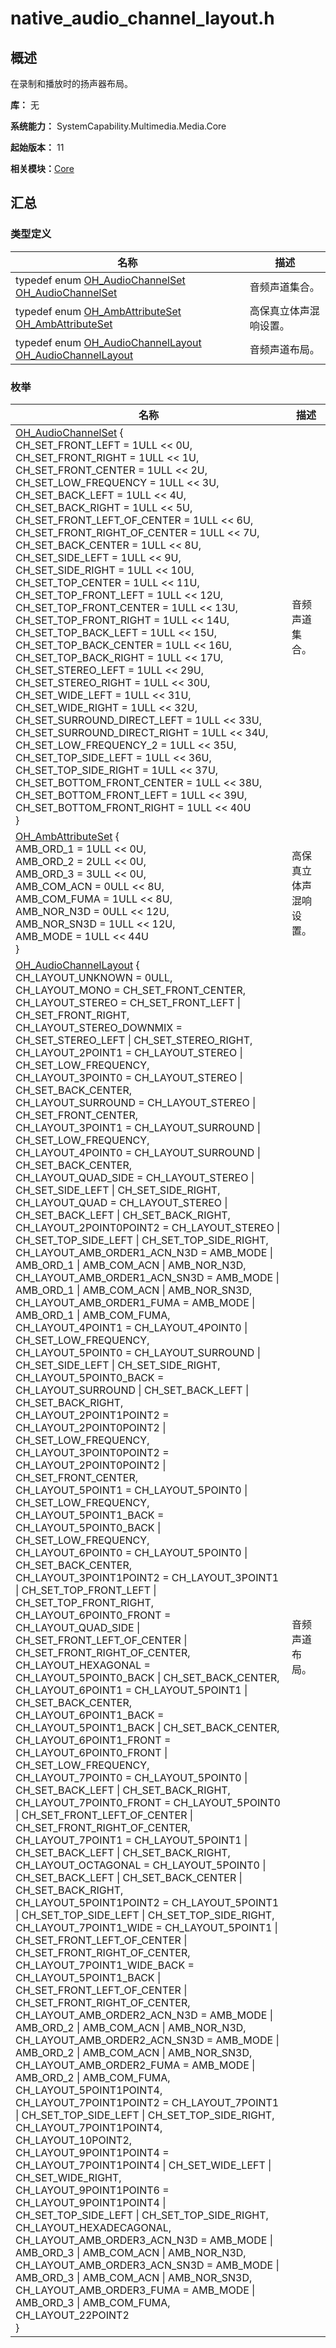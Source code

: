 # native_audio_channel_layout.h


## 概述

在录制和播放时的扬声器布局。

**库：** 无

**系统能力：** SystemCapability.Multimedia.Media.Core

**起始版本：** 11

**相关模块：**[Core](_core.md)


## 汇总


### 类型定义

| 名称 | 描述 | 
| -------- | -------- |
| typedef enum [OH_AudioChannelSet](_core.md#oh_audiochannelset-1) [OH_AudioChannelSet](_core.md#oh_audiochannelset) | 音频声道集合。 | 
| typedef enum [OH_AmbAttributeSet](_core.md#oh_ambattributeset-1) [OH_AmbAttributeSet](_core.md#oh_ambattributeset) | 高保真立体声混响设置。 | 
| typedef enum [OH_AudioChannelLayout](_core.md#oh_audiochannellayout-1) [OH_AudioChannelLayout](_core.md#oh_audiochannellayout) | 音频声道布局。 | 


### 枚举

| 名称 | 描述 | 
| -------- | -------- |
| [OH_AudioChannelSet](_core.md#oh_audiochannelset-1) {<br/>CH_SET_FRONT_LEFT = 1ULL &lt;&lt; 0U,<br/>CH_SET_FRONT_RIGHT = 1ULL &lt;&lt; 1U,<br/>CH_SET_FRONT_CENTER = 1ULL &lt;&lt; 2U,<br/>CH_SET_LOW_FREQUENCY = 1ULL &lt;&lt; 3U,<br/>CH_SET_BACK_LEFT = 1ULL &lt;&lt; 4U,<br/>CH_SET_BACK_RIGHT = 1ULL &lt;&lt; 5U,<br/>CH_SET_FRONT_LEFT_OF_CENTER = 1ULL &lt;&lt; 6U,<br/>CH_SET_FRONT_RIGHT_OF_CENTER = 1ULL &lt;&lt; 7U,<br/>CH_SET_BACK_CENTER = 1ULL &lt;&lt; 8U,<br/>CH_SET_SIDE_LEFT = 1ULL &lt;&lt; 9U,<br/>CH_SET_SIDE_RIGHT = 1ULL &lt;&lt; 10U,<br/>CH_SET_TOP_CENTER = 1ULL &lt;&lt; 11U,<br/>CH_SET_TOP_FRONT_LEFT = 1ULL &lt;&lt; 12U,<br/>CH_SET_TOP_FRONT_CENTER = 1ULL &lt;&lt; 13U,<br/>CH_SET_TOP_FRONT_RIGHT = 1ULL &lt;&lt; 14U,<br/>CH_SET_TOP_BACK_LEFT = 1ULL &lt;&lt; 15U,<br/>CH_SET_TOP_BACK_CENTER = 1ULL &lt;&lt; 16U,<br/>CH_SET_TOP_BACK_RIGHT = 1ULL &lt;&lt; 17U,<br/>CH_SET_STEREO_LEFT = 1ULL &lt;&lt; 29U,<br/>CH_SET_STEREO_RIGHT = 1ULL &lt;&lt; 30U,<br/>CH_SET_WIDE_LEFT = 1ULL &lt;&lt; 31U,<br/>CH_SET_WIDE_RIGHT = 1ULL &lt;&lt; 32U,<br/>CH_SET_SURROUND_DIRECT_LEFT = 1ULL &lt;&lt; 33U,<br/>CH_SET_SURROUND_DIRECT_RIGHT = 1ULL &lt;&lt; 34U,<br/>CH_SET_LOW_FREQUENCY_2 = 1ULL &lt;&lt; 35U,<br/>CH_SET_TOP_SIDE_LEFT = 1ULL &lt;&lt; 36U,<br/>CH_SET_TOP_SIDE_RIGHT = 1ULL &lt;&lt; 37U,<br/>CH_SET_BOTTOM_FRONT_CENTER = 1ULL &lt;&lt; 38U,<br/>CH_SET_BOTTOM_FRONT_LEFT = 1ULL &lt;&lt; 39U,<br/>CH_SET_BOTTOM_FRONT_RIGHT = 1ULL &lt;&lt; 40U<br/>} | 音频声道集合。 | 
| [OH_AmbAttributeSet](_core.md#oh_ambattributeset-1) {<br/>AMB_ORD_1 = 1ULL &lt;&lt; 0U,<br/>AMB_ORD_2 = 2ULL &lt;&lt; 0U,<br/>AMB_ORD_3 = 3ULL &lt;&lt; 0U,<br/>AMB_COM_ACN = 0ULL &lt;&lt; 8U,<br/>AMB_COM_FUMA = 1ULL &lt;&lt; 8U,<br/>AMB_NOR_N3D = 0ULL &lt;&lt; 12U,<br/>AMB_NOR_SN3D = 1ULL &lt;&lt; 12U,<br/>AMB_MODE = 1ULL &lt;&lt; 44U<br/>} | 高保真立体声混响设置。 | 
| [OH_AudioChannelLayout](_core.md#oh_audiochannellayout-1) {<br/>CH_LAYOUT_UNKNOWN = 0ULL,<br/>CH_LAYOUT_MONO = CH_SET_FRONT_CENTER,<br/>CH_LAYOUT_STEREO = CH_SET_FRONT_LEFT \| CH_SET_FRONT_RIGHT,<br/>CH_LAYOUT_STEREO_DOWNMIX = CH_SET_STEREO_LEFT \| CH_SET_STEREO_RIGHT,<br/>CH_LAYOUT_2POINT1 = CH_LAYOUT_STEREO \| CH_SET_LOW_FREQUENCY,<br/>CH_LAYOUT_3POINT0 = CH_LAYOUT_STEREO \| CH_SET_BACK_CENTER,<br/>CH_LAYOUT_SURROUND = CH_LAYOUT_STEREO \| CH_SET_FRONT_CENTER,<br/>CH_LAYOUT_3POINT1 = CH_LAYOUT_SURROUND \| CH_SET_LOW_FREQUENCY,<br/>CH_LAYOUT_4POINT0 = CH_LAYOUT_SURROUND \| CH_SET_BACK_CENTER,<br/>CH_LAYOUT_QUAD_SIDE = CH_LAYOUT_STEREO \| CH_SET_SIDE_LEFT \| CH_SET_SIDE_RIGHT,<br/>CH_LAYOUT_QUAD = CH_LAYOUT_STEREO \| CH_SET_BACK_LEFT \| CH_SET_BACK_RIGHT,<br/>CH_LAYOUT_2POINT0POINT2 = CH_LAYOUT_STEREO \| CH_SET_TOP_SIDE_LEFT \| CH_SET_TOP_SIDE_RIGHT,<br/>CH_LAYOUT_AMB_ORDER1_ACN_N3D = AMB_MODE \| AMB_ORD_1 \| AMB_COM_ACN \| AMB_NOR_N3D, CH_LAYOUT_AMB_ORDER1_ACN_SN3D = AMB_MODE \| AMB_ORD_1 \| AMB_COM_ACN \| AMB_NOR_SN3D,<br/>CH_LAYOUT_AMB_ORDER1_FUMA = AMB_MODE \| AMB_ORD_1 \| AMB_COM_FUMA,<br/>CH_LAYOUT_4POINT1 = CH_LAYOUT_4POINT0 \| CH_SET_LOW_FREQUENCY,<br/>CH_LAYOUT_5POINT0 = CH_LAYOUT_SURROUND \| CH_SET_SIDE_LEFT \| CH_SET_SIDE_RIGHT,<br/>CH_LAYOUT_5POINT0_BACK = CH_LAYOUT_SURROUND \| CH_SET_BACK_LEFT \| CH_SET_BACK_RIGHT,<br/>CH_LAYOUT_2POINT1POINT2 = CH_LAYOUT_2POINT0POINT2 \| CH_SET_LOW_FREQUENCY,<br/>CH_LAYOUT_3POINT0POINT2 = CH_LAYOUT_2POINT0POINT2 \| CH_SET_FRONT_CENTER,<br/>CH_LAYOUT_5POINT1 = CH_LAYOUT_5POINT0 \| CH_SET_LOW_FREQUENCY,<br/>CH_LAYOUT_5POINT1_BACK = CH_LAYOUT_5POINT0_BACK \| CH_SET_LOW_FREQUENCY,<br/>CH_LAYOUT_6POINT0 = CH_LAYOUT_5POINT0 \| CH_SET_BACK_CENTER,<br/>CH_LAYOUT_3POINT1POINT2 = CH_LAYOUT_3POINT1 \| CH_SET_TOP_FRONT_LEFT \| CH_SET_TOP_FRONT_RIGHT,<br/>CH_LAYOUT_6POINT0_FRONT = CH_LAYOUT_QUAD_SIDE \| CH_SET_FRONT_LEFT_OF_CENTER \| CH_SET_FRONT_RIGHT_OF_CENTER,<br/>CH_LAYOUT_HEXAGONAL = CH_LAYOUT_5POINT0_BACK \| CH_SET_BACK_CENTER,<br/>CH_LAYOUT_6POINT1 = CH_LAYOUT_5POINT1 \| CH_SET_BACK_CENTER,<br/>CH_LAYOUT_6POINT1_BACK = CH_LAYOUT_5POINT1_BACK \| CH_SET_BACK_CENTER,<br/>CH_LAYOUT_6POINT1_FRONT = CH_LAYOUT_6POINT0_FRONT \| CH_SET_LOW_FREQUENCY,<br/>CH_LAYOUT_7POINT0 = CH_LAYOUT_5POINT0 \| CH_SET_BACK_LEFT \| CH_SET_BACK_RIGHT,<br/>CH_LAYOUT_7POINT0_FRONT = CH_LAYOUT_5POINT0 \| CH_SET_FRONT_LEFT_OF_CENTER \| CH_SET_FRONT_RIGHT_OF_CENTER,<br/>CH_LAYOUT_7POINT1 = CH_LAYOUT_5POINT1 \| CH_SET_BACK_LEFT \| CH_SET_BACK_RIGHT,<br/>CH_LAYOUT_OCTAGONAL = CH_LAYOUT_5POINT0 \| CH_SET_BACK_LEFT \| CH_SET_BACK_CENTER \| CH_SET_BACK_RIGHT,<br/>CH_LAYOUT_5POINT1POINT2 = CH_LAYOUT_5POINT1 \| CH_SET_TOP_SIDE_LEFT \| CH_SET_TOP_SIDE_RIGHT,<br/>CH_LAYOUT_7POINT1_WIDE = CH_LAYOUT_5POINT1 \| CH_SET_FRONT_LEFT_OF_CENTER \| CH_SET_FRONT_RIGHT_OF_CENTER,<br/>CH_LAYOUT_7POINT1_WIDE_BACK = CH_LAYOUT_5POINT1_BACK \| CH_SET_FRONT_LEFT_OF_CENTER \| CH_SET_FRONT_RIGHT_OF_CENTER,<br/>CH_LAYOUT_AMB_ORDER2_ACN_N3D = AMB_MODE \| AMB_ORD_2 \| AMB_COM_ACN \| AMB_NOR_N3D,<br/>CH_LAYOUT_AMB_ORDER2_ACN_SN3D = AMB_MODE \| AMB_ORD_2 \| AMB_COM_ACN \| AMB_NOR_SN3D,<br/>CH_LAYOUT_AMB_ORDER2_FUMA = AMB_MODE \| AMB_ORD_2 \| AMB_COM_FUMA,<br/>CH_LAYOUT_5POINT1POINT4,<br/>CH_LAYOUT_7POINT1POINT2 = CH_LAYOUT_7POINT1 \| CH_SET_TOP_SIDE_LEFT \| CH_SET_TOP_SIDE_RIGHT,<br/>CH_LAYOUT_7POINT1POINT4,<br/>CH_LAYOUT_10POINT2,<br/>CH_LAYOUT_9POINT1POINT4 = CH_LAYOUT_7POINT1POINT4 \| CH_SET_WIDE_LEFT \| CH_SET_WIDE_RIGHT,<br/>CH_LAYOUT_9POINT1POINT6 = CH_LAYOUT_9POINT1POINT4 \| CH_SET_TOP_SIDE_LEFT \| CH_SET_TOP_SIDE_RIGHT,<br/>CH_LAYOUT_HEXADECAGONAL,<br/>CH_LAYOUT_AMB_ORDER3_ACN_N3D = AMB_MODE \| AMB_ORD_3 \| AMB_COM_ACN \| AMB_NOR_N3D,<br/>CH_LAYOUT_AMB_ORDER3_ACN_SN3D = AMB_MODE \| AMB_ORD_3 \| AMB_COM_ACN \| AMB_NOR_SN3D,<br/>CH_LAYOUT_AMB_ORDER3_FUMA = AMB_MODE \| AMB_ORD_3 \| AMB_COM_FUMA,<br/>CH_LAYOUT_22POINT2<br/>} | 音频声道布局。 | 
